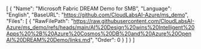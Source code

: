 [
  {
    "Name": "Microsoft Fabric DREAM Demo for SMB",
    "Language": "English",
    "BaseURL": "https://github.com/CloudLabsAI-Azure/ms_demo",
    "Files": [
      {
        "RawFilePath": "https://raw.githubusercontent.com/CloudLabsAI-Azure/ms_demo/refs/heads/main/AI%20Design%20wins%20Intelligent%20Apps%20%2B%20Azure%20Cosmos%20DB%20and%20Azure%20OpenAI%20DREAM%20Demo/links.md",
        "Order": 0
      }
    ]
  }
]
